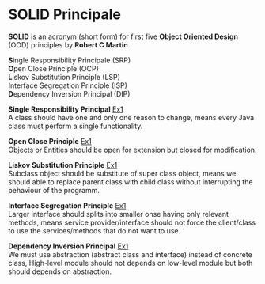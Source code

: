 # SOLID Principale

**SOLID** is an acronym (short form) for first five **Object Oriented Design** (OOD) principles by **Robert C Martin**

**S**ingle Responsibility Principale (SRP)  
**O**pen Close Principle (OCP)  
**L**iskov Substitution Principle (LSP)  
**I**nterface Segregation Principle (ISP)  
**D**ependency Inversion Principal (DIP)  

**Single Responsibility Principal**  [Ex1](srp/SingleResponsibilityEx1.java)  
A class should have one and only one reason to change, means every Java class must perform a single functionality.

**Open Close Principle**  [Ex1](ocp/OpenCloseEx1.java)  
Objects or Entities should be open for extension but closed for modification.

**Liskov Substitution Principle**  [Ex1](lsp/LiskovSubstitutionEx1.java)  
Subclass object should be substitute of super class object, means we should able to replace parent class with child class without interrupting the behaviour of the programm.

**Interface Segregation Principle**  [Ex1](isp/InterfaceSegregationEx1.java)  
Larger interface should splits into smaller onse having only relevant methods,
means service provider/interface should not force the client/class to use the services/methods that do not want to use.

**Dependency Inversion Principal**  [Ex1](dip/DependencyInversionEx1.java)  
We must use abstraction (abstract class and interface) instead of concrete class, High-level module should not depends on low-level module but both should depends on abstraction.
